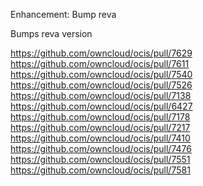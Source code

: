 Enhancement: Bump reva

Bumps reva version

https://github.com/owncloud/ocis/pull/7629
https://github.com/owncloud/ocis/pull/7611
https://github.com/owncloud/ocis/pull/7540
https://github.com/owncloud/ocis/pull/7526
https://github.com/owncloud/ocis/pull/7138
https://github.com/owncloud/ocis/pull/6427
https://github.com/owncloud/ocis/pull/7178
https://github.com/owncloud/ocis/pull/7217
https://github.com/owncloud/ocis/pull/7410
https://github.com/owncloud/ocis/pull/7476
https://github.com/owncloud/ocis/pull/7551
https://github.com/owncloud/ocis/pull/7581
